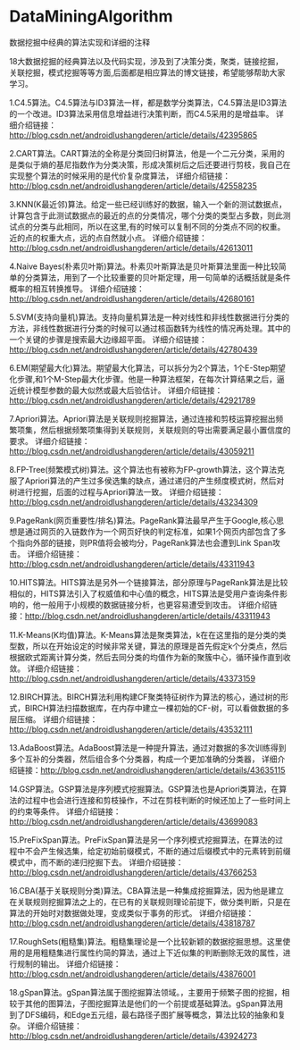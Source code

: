 # DataMiningAlgorithm
数据挖掘中经典的算法实现和详细的注释

18大数据挖掘的经典算法以及代码实现，涉及到了决策分类，聚类，链接挖掘，关联挖掘，模式挖掘等等方面,后面都是相应算法的博文链接，希望能够帮助大家学习。

1.C4.5算法。C4.5算法与ID3算法一样，都是数学分类算法，C4.5算法是ID3算法的一个改进。ID3算法采用信息增益进行决策判断，而C4.5采用的是增益率。
详细介绍链接：http://blog.csdn.net/androidlushangderen/article/details/42395865

2.CART算法。CART算法的全称是分类回归树算法，他是一个二元分类，采用的是类似于熵的基尼指数作为分类决策，形成决策树后之后还要进行剪枝，我自己在实现整个算法的时候采用的是代价复杂度算法，
详细介绍链接：http://blog.csdn.net/androidlushangderen/article/details/42558235

3.KNN(K最近邻)算法。给定一些已经训练好的数据，输入一个新的测试数据点，计算包含于此测试数据点的最近的点的分类情况，哪个分类的类型占多数，则此测试点的分类与此相同，所以在这里,有的时候可以复制不同的分类点不同的权重。近的点的权重大点，远的点自然就小点。
详细介绍链接：http://blog.csdn.net/androidlushangderen/article/details/42613011

4.Naive Bayes(朴素贝叶斯)算法。朴素贝叶斯算法是贝叶斯算法里面一种比较简单的分类算法，用到了一个比较重要的贝叶斯定理，用一句简单的话概括就是条件概率的相互转换推导。
详细介绍链接：http://blog.csdn.net/androidlushangderen/article/details/42680161

5.SVM(支持向量机)算法。支持向量机算法是一种对线性和非线性数据进行分类的方法，非线性数据进行分类的时候可以通过核函数转为线性的情况再处理。其中的一个关键的步骤是搜索最大边缘超平面。
详细介绍链接：http://blog.csdn.net/androidlushangderen/article/details/42780439

6.EM(期望最大化)算法。期望最大化算法，可以拆分为2个算法，1个E-Step期望化步骤,和1个M-Step最大化步骤。他是一种算法框架，在每次计算结果之后，逼近统计模型参数的最大似然或最大后验估计。
详细介绍链接：http://blog.csdn.net/androidlushangderen/article/details/42921789

7.Apriori算法。Apriori算法是关联规则挖掘算法，通过连接和剪枝运算挖掘出频繁项集，然后根据频繁项集得到关联规则，关联规则的导出需要满足最小置信度的要求。
详细介绍链接：http://blog.csdn.net/androidlushangderen/article/details/43059211

8.FP-Tree(频繁模式树)算法。这个算法也有被称为FP-growth算法，这个算法克服了Apriori算法的产生过多侯选集的缺点，通过递归的产生频度模式树，然后对树进行挖掘，后面的过程与Apriori算法一致。
详细介绍链接：http://blog.csdn.net/androidlushangderen/article/details/43234309

9.PageRank(网页重要性/排名)算法。PageRank算法最早产生于Google,核心思想是通过网页的入链数作为一个网页好快的判定标准，如果1个网页内部包含了多个指向外部的链接，则PR值将会被均分，PageRank算法也会遭到Link Span攻击。
详细介绍链接：http://blog.csdn.net/androidlushangderen/article/details/43311943

10.HITS算法。HITS算法是另外一个链接算法，部分原理与PageRank算法是比较相似的，HITS算法引入了权威值和中心值的概念，HITS算法是受用户查询条件影响的，他一般用于小规模的数据链接分析，也更容易遭受到攻击。
详细介绍链接：http://blog.csdn.net/androidlushangderen/article/details/43311943

11.K-Means(K均值)算法。K-Means算法是聚类算法，k在在这里指的是分类的类型数，所以在开始设定的时候非常关键，算法的原理是首先假定k个分类点，然后根据欧式距离计算分类，然后去同分类的均值作为新的聚簇中心，循环操作直到收敛。
详细介绍链接：http://blog.csdn.net/androidlushangderen/article/details/43373159

12.BIRCH算法。BIRCH算法利用构建CF聚类特征树作为算法的核心，通过树的形式，BIRCH算法扫描数据库，在内存中建立一棵初始的CF-树，可以看做数据的多层压缩。
详细介绍链接：http://blog.csdn.net/androidlushangderen/article/details/43532111

13.AdaBoost算法。AdaBoost算法是一种提升算法，通过对数据的多次训练得到多个互补的分类器，然后组合多个分类器，构成一个更加准确的分类器，
详细介绍链接：http://blog.csdn.net/androidlushangderen/article/details/43635115

14.GSP算法。GSP算法是序列模式挖掘算法。GSP算法也是Apriori类算法，在算法的过程中也会进行连接和剪枝操作，不过在剪枝判断的时候还加上了一些时间上的约束等条件。
详细介绍链接：http://blog.csdn.net/androidlushangderen/article/details/43699083

15.PreFixSpan算法。PreFixSpan算法是另一个序列模式挖掘算法，在算法的过程中不会产生候选集，给定初始前缀模式，不断的通过后缀模式中的元素转到前缀模式中，而不断的递归挖掘下去。
详细介绍链接：http://blog.csdn.net/androidlushangderen/article/details/43766253

16.CBA(基于关联规则分类)算法。CBA算法是一种集成挖掘算法，因为他是建立在关联规则挖掘算法之上的，在已有的关联规则理论前提下，做分类判断，只是在算法的开始时对数据做处理，变成类似于事务的形式。
详细介绍链接：http://blog.csdn.net/androidlushangderen/article/details/43818787

17.RoughSets(粗糙集)算法。粗糙集理论是一个比较新颖的数据挖掘思想。这里使用的是用粗糙集进行属性约简的算法，通过上下近似集的判断删除无效的属性，进行规制的输出。
详细介绍链接：http://blog.csdn.net/androidlushangderen/article/details/43876001

18.gSpan算法。gSpan算法属于图挖掘算法领域。，主要用于频繁子图的挖掘，相较于其他的图算法，子图挖掘算法是他们的一个前提或基础算法。gSpan算法用到了DFS编码，和Edge五元组，最右路径子图扩展等概念，算法比较的抽象和复杂。
详细介绍链接：http://blog.csdn.net/androidlushangderen/article/details/43924273
